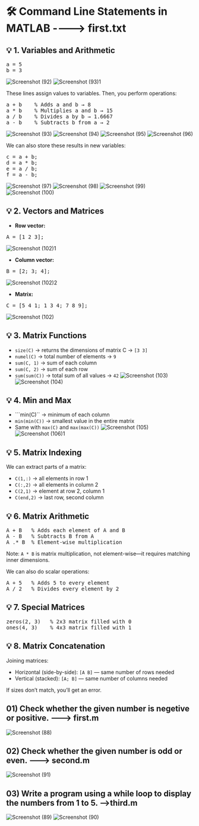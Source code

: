 # 🛠 Command Line Statements in MATLAB ----> first.txt
## 💡 1. Variables and Arithmetic
<pre>a = 5
b = 3 </pre>
![Screenshot (92)](https://github.com/user-attachments/assets/f942c9d5-63dd-4b9b-a1da-905b2976a608)
![Screenshot (93)1](https://github.com/user-attachments/assets/ac12bd9e-1bd9-43b6-9cc8-b87fb4f9f489)

These lines assign values to variables. Then, you perform operations:
<pre>a + b    % Adds a and b → 8
a * b    % Multiplies a and b → 15
a / b    % Divides a by b → 1.6667
a - b    % Subtracts b from a → 2 </pre>
![Screenshot (93)](https://github.com/user-attachments/assets/956082e5-50d3-4d3f-aedd-94ce0c960d7e)
![Screenshot (94)](https://github.com/user-attachments/assets/8c388d99-d596-459e-93dd-5315380e73f7)
![Screenshot (95)](https://github.com/user-attachments/assets/aca6d061-bec1-4e2d-b481-4f94ef6650b5)
![Screenshot (96)](https://github.com/user-attachments/assets/73521832-ccf2-4aec-a18c-2a604e76cccb)

We can also store these results in new variables:
<pre>c = a + b;
d = a * b;
e = a / b;
f = a - b;</pre>
![Screenshot (97)](https://github.com/user-attachments/assets/2ba6ecb9-04d6-48bd-8040-46d6c9c76fa2)
![Screenshot (98)](https://github.com/user-attachments/assets/3dac4f43-2613-4556-b762-b4f7b23de069)
![Screenshot (99)](https://github.com/user-attachments/assets/739ddb67-57fd-4e42-b3b6-a93d8551ab72)
![Screenshot (100)](https://github.com/user-attachments/assets/2c3fd09f-9835-4ca8-8aae-0f500c27933c)

## 💡 2. Vectors and Matrices
- **Row vector:**
<pre>A = [1 2 3];</pre>
![Screenshot (102)1](https://github.com/user-attachments/assets/a185f712-b86f-4f63-b325-cbc7f387ffa8)

- **Column vector:**
<pre>B = [2; 3; 4];</pre>
![Screenshot (102)2](https://github.com/user-attachments/assets/c3ddef3d-2409-4eda-81b2-89d7a24fdd2f)

- **Matrix:**
<pre>C = [5 4 1; 1 3 4; 7 8 9];</pre>
![Screenshot (102)](https://github.com/user-attachments/assets/4502c014-17ea-46ae-8e0a-d3d1c546e044)

## 💡 3. Matrix Functions
- ```size(C)``` → returns the dimensions of matrix C → ```[3 3]```
- ```numel(C)``` → total number of elements → ```9```
- ```sum(C, 1)``` → sum of each column
- ```sum(C, 2)``` → sum of each row
- ```sum(sum(C))``` → total sum of all values → ```42```
![Screenshot (103)](https://github.com/user-attachments/assets/f74c8bf6-b1f5-4f8c-8322-393ded01f452)
![Screenshot (104)](https://github.com/user-attachments/assets/2521a0c1-2c5b-4f5a-98e8-ecaaf87ef5bc)

## 💡 4. Min and Max
- ```min(C)`` → minimum of each column
- ```min(min(C))``` → smallest value in the entire matrix
- Same with ```max(C)``` and ```max(max(C))```
![Screenshot (105)](https://github.com/user-attachments/assets/9aa1c225-04f9-49a9-9c27-7b4ce22b7b0f)
![Screenshot (106)1](https://github.com/user-attachments/assets/6fa6922d-9397-46af-9207-238646c8b0b6)


## 💡 5. Matrix Indexing
We can extract parts of a matrix:
- ```C(1,:)``` → all elements in row 1
- ```C(:,2)``` → all elements in column 2
- ```C(2,1)``` → element at row 2, column 1
- ```C(end,2)``` → last row, second column

## 💡 6. Matrix Arithmetic
<pre>A + B   % Adds each element of A and B
A - B   % Subtracts B from A
A .* B  % Element-wise multiplication</pre>
Note: ```A * B``` is matrix multiplication, not element-wise—it requires matching inner dimensions.

We can also do scalar operations:
<pre>A + 5   % Adds 5 to every element
A / 2   % Divides every element by 2</pre>

## 💡 7. Special Matrices
<pre>zeros(2, 3)   % 2x3 matrix filled with 0
ones(4, 3)    % 4x3 matrix filled with 1</pre>

## 💡 8. Matrix Concatenation
Joining matrices:
- Horizontal (side-by-side): ```[A B]``` — same number of rows needed
- Vertical (stacked): ```[A; B]``` — same number of columns needed

If sizes don’t match, you’ll get an error.


## 01) Check whether the given number is negetive or positive. ---> first.m

![Screenshot (88)](https://github.com/user-attachments/assets/ec971ed8-3f66-4f56-972b-a732fbbc76ef)

## 02) Check whether the given number is odd or even. ---> second.m

![Screenshot (91)](https://github.com/user-attachments/assets/ba43cffa-7bcd-4ff6-80a3-7a1af934f5ef)

## 03) Write a program using a while loop to display the numbers from 1 to 5. -->third.m

![Screenshot (89)](https://github.com/user-attachments/assets/a2198397-8137-45fa-a99a-5b8495677925)
![Screenshot (90)](https://github.com/user-attachments/assets/0ab1afca-f9ab-460b-b2cc-79490be8018f)



